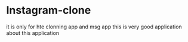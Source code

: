 # Instagram-clone
it is only for hte clonning app and msg app
this is very good application 
about this application
